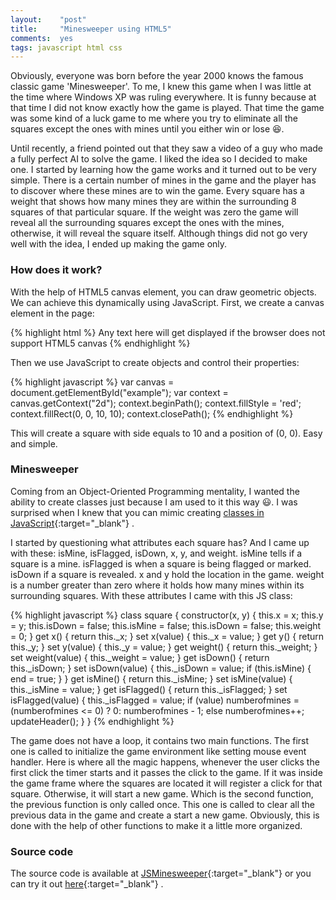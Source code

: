 ```yaml
---
layout:    "post"
title:     "Minesweeper using HTML5"
comments:  yes
tags: javascript html css
---
```


Obviously, everyone was born before the year 2000 knows the famous classic game 'Minesweeper'. To me, I knew this game when I was little at the time where Windows XP was ruling everywhere. It is funny because at that time I did not know exactly how the game is played. That time the game was some kind of a luck game to me where you try to eliminate all the squares except the ones with mines until you either win or lose :laughing:.

Until recently, a friend pointed out that they saw a video of a guy who made a fully perfect AI to solve the game. I liked the idea so I decided to make one. I started by learning how the game works and it turned out to be very simple. There is a certain number of mines in the game and the player has to discover where these mines are to win the game. Every square has a weight that shows how many mines they are within the surrounding 8 squares of that particular square. If the weight was zero the game will reveal all the surrounding squares except the ones with the mines, otherwise, it will reveal the square itself. Although things did not go very well with the idea, I ended up making the game only.

### How does it work?

With the help of HTML5 canvas element, you can draw geometric objects. We can achieve this dynamically using JavaScript. First, we create a canvas element in the page:

{% highlight html %}
<canvas id="example" width="500" height="500">Any text here will get displayed if the browser does not support HTML5 canvas</canvas>
{% endhighlight %}

Then we use JavaScript to create objects and control their properties:

{% highlight javascript %}
var canvas = document.getElementById("example");
var context = canvas.getContext("2d");
context.beginPath();
context.fillStyle = 'red';
context.fillRect(0, 0, 10, 10);
context.closePath();
{% endhighlight %}

This will create a square with side equals to 10 and a position of (0, 0). Easy and simple.

### Minesweeper

Coming from an Object-Oriented Programming mentality, I wanted the ability to create classes just because I am used to it this way :smiley:. I was surprised when I knew that you can mimic creating [classes in JavaScript](https://developer.mozilla.org/en-US/docs/Web/JavaScript/Reference/Classes "Classes - JavaScript"){:target="_blank"} . 

I started by questioning what attributes each square has? And I came up with these: isMine, isFlagged, isDown, x, y, and weight. isMine tells if a square is a mine. isFlagged is when a square is being flagged or marked. isDown if a square is revealed. x and y hold the location in the game. weight is a number greater than zero where it holds how many mines within its surrounding squares. With these attributes I came with this JS class:

{% highlight javascript %}
class square {
    constructor(x, y) {
        this.x = x;
        this.y = y;
        this.isDown = false;
        this.isMine = false;
        this.isDown = false;
        this.weight = 0;
    }
    get x() { return this._x; }
    set x(value) { this._x = value; }
    get y() { return this._y; }
    set y(value) { this._y = value; }
    get weight() { return this._weight; }
    set weight(value) { this._weight = value; }
    get isDown() { return this._isDown; }
    set isDown(value) {
        this._isDown = value;
        if (this.isMine) {
            end = true;
        }
    }
    get isMine() { return this._isMine; }
    set isMine(value) { this._isMine = value; }
    get isFlagged() { return this._isFlagged; }
    set isFlagged(value) {
        this._isFlagged = value;
        if (value)
            numberofmines = (numberofmines <= 0) ? 0: numberofmines - 1;
        else
            numberofmines++;
        updateHeader();
    }
}
{% endhighlight %}

The game does not have a loop, it contains two main functions. The first one is called to initialize the game environment like setting mouse event handler. Here is where all the magic happens, whenever the user clicks the first click the timer starts and it passes the click to the game. If it was inside the game frame where the squares are located it will register a click for that square. Otherwise, it will start a new game. Which is the second function, the previous function is only called once. This one is called to clear all the previous data in the game and create a start a new game. Obviously, this is done with the help of other functions to make it a little more organized.

### Source code

The source code is available at [JSMinesweeper](https://github.com/aymanbagabas/jsminesweeper "JSMinesweeper - AymanBagabas"){:target="_blank"} or you can try it out [here](https://aymanbagabas.com/jsminesweeper "JSMinesweeper"){:target="_blank"} .
